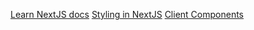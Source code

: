 [Learn NextJS docs](https://nextjs.org/learn?utm_source=next-site&utm_medium=homepage-cta&utm_campaign=home)
[Styling in NextJS](https://nextjs.org/docs/app/building-your-application/styling)
[Client Components](https://nextjs.org/docs/app/building-your-application/rendering/client-components)
